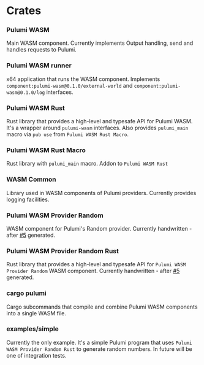 # Crates

### Pulumi WASM

Main WASM component. Currently implements Output handling, send and handles requests to Pulumi.

### Pulumi WASM runner

x64 application that runs the WASM component. 
Implements `component:pulumi-wasm@0.1.0/external-world` and `component:pulumi-wasm@0.1.0/log` interfaces.

### Pulumi WASM Rust

Rust library that provides a high-level and typesafe API for Pulumi WASM. It's a wrapper around `pulumi-wasm` interfaces.
Also provides `pulumi_main` macro via `pub use` from `Pulumi WASM Rust Macro`.

### Pulumi WASM Rust Macro

Rust library with `pulumi_main` macro. Addon to `Pulumi WASM Rust`

### WASM Common

Library used in WASM components of Pulumi providers. Currently provides logging facilities.

### Pulumi WASM Provider Random

WASM component for Pulumi's Random provider. Currently handwritten - 
after [#5](https://github.com/andrzejressel/pulumi-wasm/issues/5) generated.

### Pulumi WASM Provider Random Rust

Rust library that provides a high-level and typesafe API for `Pulumi WASM Provider Random` WASM component.
Currently handwritten - after [#5](https://github.com/andrzejressel/pulumi-wasm/issues/5) generated.

### cargo pulumi

Cargo subcommands that compile and combine Pulumi WASM components into a single WASM file.

### examples/simple

Currently the only example. It's a simple Pulumi program that uses `Pulumi WASM Provider Random Rust` to generate random numbers.
In future will be one of integration tests.